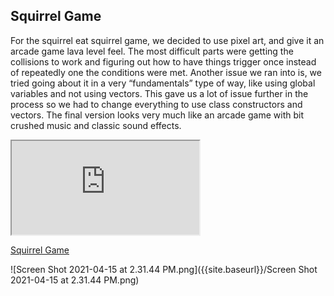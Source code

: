 ## Squirrel Game

For the squirrel eat squirrel game, we decided to use pixel art, and give it an arcade game lava level feel. The most difficult parts were getting the collisions to work and figuring out how to have things trigger once instead of repeatedly one the conditions were met. Another issue we ran into is, we tried going about it in a very “fundamentals” type of way, like using global variables and not using vectors. This gave us a lot of issue further in the process so we had to change everything to use class constructors and vectors. The final version looks very much like an arcade game with bit crushed music and classic sound effects. 



<iframe src="https://editor.p5js.org/seamus.tynan/embed/jcuIykaFW"></iframe>



[Squirrel Game](https://editor.p5js.org/seamus.tynan/sketches/jcuIykaFW)



![Screen Shot 2021-04-15 at 2.31.44 PM.png]({{site.baseurl}}/Screen Shot 2021-04-15 at 2.31.44 PM.png)
